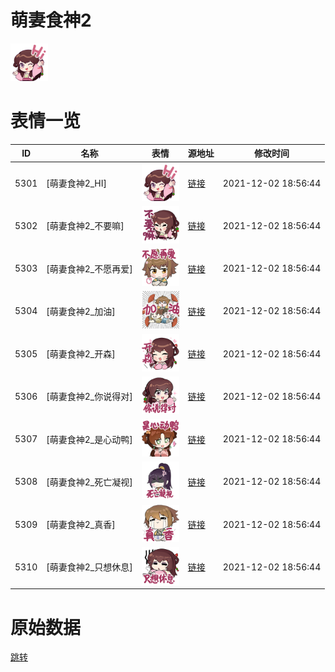 # 萌妻食神2

<img src="./cover.png" height="60" alt="cover" />

# 表情一览

|ID|名称|表情|源地址|修改时间|
|----|----|----|----|----|
|5301|[萌妻食神2_HI]|<img src="./pic/005301_%5B萌妻食神2_HI%5D.png" height="60" alt="HI"/>|[链接](http://i0.hdslb.com/bfs/emote/bab37b960c93fad0c43f4b657c3a62967ea18db6.png)|2021-12-02 18:56:44|
|5302|[萌妻食神2_不要嘛]|<img src="./pic/005302_%5B萌妻食神2_不要嘛%5D.png" height="60" alt="不要嘛"/>|[链接](http://i0.hdslb.com/bfs/emote/c8db7c7b5338af55f8d0995c1c39880450145240.png)|2021-12-02 18:56:44|
|5303|[萌妻食神2_不愿再爱]|<img src="./pic/005303_%5B萌妻食神2_不愿再爱%5D.png" height="60" alt="不愿再爱"/>|[链接](http://i0.hdslb.com/bfs/emote/19e6a677643db02228b1b678ca0ef0c5cab6e6b8.png)|2021-12-02 18:56:44|
|5304|[萌妻食神2_加油]|<img src="./pic/005304_%5B萌妻食神2_加油%5D.png" height="60" alt="加油"/>|[链接](http://i0.hdslb.com/bfs/emote/bd2e749f47f2642e4e70a07036062879dbf1ddd2.png)|2021-12-02 18:56:44|
|5305|[萌妻食神2_开森]|<img src="./pic/005305_%5B萌妻食神2_开森%5D.png" height="60" alt="开森"/>|[链接](http://i0.hdslb.com/bfs/emote/63ff54524c3fc228230616e86a56ad4a3b1c9d4e.png)|2021-12-02 18:56:44|
|5306|[萌妻食神2_你说得对]|<img src="./pic/005306_%5B萌妻食神2_你说得对%5D.png" height="60" alt="你说得对"/>|[链接](http://i0.hdslb.com/bfs/emote/9016657250e07fb537e152d1da75fe14a8a6f489.png)|2021-12-02 18:56:44|
|5307|[萌妻食神2_是心动鸭]|<img src="./pic/005307_%5B萌妻食神2_是心动鸭%5D.png" height="60" alt="是心动鸭"/>|[链接](http://i0.hdslb.com/bfs/emote/bb286f95293d057bb237ddaf097c76f7f337b425.png)|2021-12-02 18:56:44|
|5308|[萌妻食神2_死亡凝视]|<img src="./pic/005308_%5B萌妻食神2_死亡凝视%5D.png" height="60" alt="死亡凝视"/>|[链接](http://i0.hdslb.com/bfs/emote/4b1a40fcb9b841da9636f90a12c3ac94bd09f98b.png)|2021-12-02 18:56:44|
|5309|[萌妻食神2_真香]|<img src="./pic/005309_%5B萌妻食神2_真香%5D.png" height="60" alt="真香"/>|[链接](http://i0.hdslb.com/bfs/emote/f12b4c3fe9254e6cca3fec0116aceebf76d80e20.png)|2021-12-02 18:56:44|
|5310|[萌妻食神2_只想休息]|<img src="./pic/005310_%5B萌妻食神2_只想休息%5D.png" height="60" alt="只想休息"/>|[链接](http://i0.hdslb.com/bfs/emote/09f18f33723e7eed4e1033b263554d2a11e3c10f.png)|2021-12-02 18:56:44|

# 原始数据

[跳转](./raw.json)


